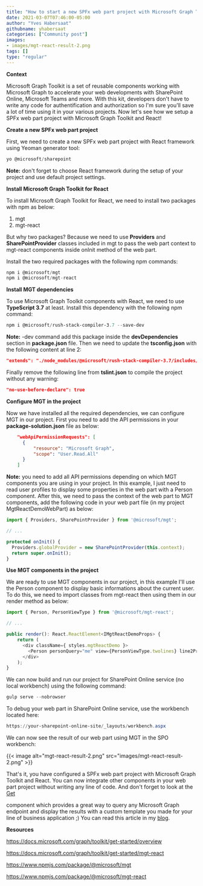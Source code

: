 ```yaml
---
title: "How to start a new SPFx web part project with Microsoft Graph Toolkit and React"
date: 2021-03-07T07:46:00-05:00
author: "Yves Habersaat"
githubname: yhabersaat
categories: ["Community post"]
images:
- images/mgt-react-result-2.png
tags: []
type: "regular"
---
```


**Context**

Microsoft Graph Toolkit is a set of reusable components working with
Microsoft Graph to accelerate your web developments with SharePoint
Online, Microsoft Teams and more. With this kit, developers don't have
to write any code for authentification and authorization so I'm sure
you'll save a lot of time using it in your various projects. Now let's
see how we setup a SPFx web part project with Microsoft Graph Toolkit
and React!

**Create a new SPFx web part project**

First, we need to create a new SPFx web part project with React
framework using Yeoman generator tool:

```javascript
yo @microsoft/sharepoint
```

**Note:** don't forget to choose React framework during the setup of
your project and use default project settings.

**Install Microsoft Graph Toolkit for React**

To install Microsoft Graph Toolkit for React, we need to install two
packages with npm as below:

1.  mgt
2.  mgt-react

But why two packages? Because we need to use **Providers** and
**SharePointProvider** classes included in mgt to pass the web part
context to mgt-react components inside onInit method of the web part.

Install the two required packages with the following npm commands:

```javascript
npm i @microsoft/mgt
npm i @microsoft/mgt-react
```

**Install MGT dependencies**

To use Microsoft Graph Toolkit components with React, we need to use
**TypeScript 3.7** at least. Install this dependency with the following
npm command:

```powershell
npm i @microsoft/rush-stack-compiler-3.7 --save-dev
```

**Note:** -dev command add this package inside the **devDependencies**
section in **package.json** file.
Then we need to update the **tsconfig.json** with the following content
at line 2:

```json
"extends": "./node_modules/@microsoft/rush-stack-compiler-3.7/includes/tsconfig-web.json"
```

Finally remove the following line from **tslint.json** to compile the
project without any warning:

```json
"no-use-before-declare": true
```

**Configure MGT in the project**

Now we have installed all the required dependencies, we can configure
MGT in our project. First you need to add the API permissions in your
**package-solution.json** file as below:

```json
    "webApiPermissionRequests": [
      {
          "resource": "Microsoft Graph",
          "scope": "User.Read.All"
      }
    ]
```

**Note:** you need to add all API permissions depending on which MGT
components you are using in your project. In this example, I just need
to read user profiles to display some properties in the web part with a
Person component.
After this, we need to pass the context of the web part to MGT
components, add the following code in your web part file (in my project
MgtReactDemoWebPart) as below:

```javascript
import { Providers, SharePointProvider } from '@microsoft/mgt';

// ...

protected onInit() {
  Providers.globalProvider = new SharePointProvider(this.context);
  return super.onInit();
}
```

**Use MGT components in the project**

We are ready to use MGT components in our project, in this example I'll
use the Person component to display basic informations about the current
user. To do this, we need to import classes from mgt-react then using
them in our render method as below:

```javascript
import { Person, PersonViewType } from '@microsoft/mgt-react';

// ...

public render(): React.ReactElement<IMgtReactDemoProps> {
    return (
      <div className={ styles.mgtReactDemo }>
        <Person personQuery="me" view={PersonViewType.twolines} line2Property={"jobTitle"}></Person>
      </div>
    );
}
```

We can now build and run our project for SharePoint Online service (no
local workbench) using the following command:

```powershell
gulp serve --nobrowser
```

To debug your web part in SharePoint Online service, use the workbench
located here:

```powershell
https://your-sharepoint-online-site/_layouts/workbench.aspx
```

We can now see the result of our web part using MGT in the SPO
workbench:

{{< image alt="mgt-react-result-2.png" src="images/mgt-react-result-2.png" >}}

That's it, you have configured a SPFx web part project with Microsoft
Graph Toolkit and React. You can now integrate other components in your
web part project without writing any line of code. And don't forget to
look at the [Get](https://docs.microsoft.com/graph/toolkit/components/get) 

component which provides a great way to query any Microsoft Graph
endpoint and display the results with a custom template you made for
your line of business application ;)
You can read this article in my
[blog](https://yhabersaat.ch/2021/03/06/spfx-web-part-microsoft-graph-toolkit-react "blog").

**Resources**

<https://docs.microsoft.com/graph/toolkit/get-started/overview>

<https://docs.microsoft.com/graph/toolkit/get-started/mgt-react>

<https://www.npmjs.com/package/@microsoft/mgt>

<https://www.npmjs.com/package/@microsoft/mgt-react>
